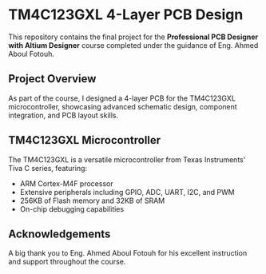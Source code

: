 # TM4C123GXL 4-Layer PCB Design

This repository contains the final project for the **Professional PCB Designer with Altium Designer** course completed under the guidance of Eng. Ahmed Aboul Fotouh.

## Project Overview

As part of the course, I designed a 4-layer PCB for the TM4C123GXL microcontroller, showcasing advanced schematic design, component integration, and PCB layout skills.

## TM4C123GXL Microcontroller

The TM4C123GXL is a versatile microcontroller from Texas Instruments' Tiva C series, featuring:
- ARM Cortex-M4F processor
- Extensive peripherals including GPIO, ADC, UART, I2C, and PWM
- 256KB of Flash memory and 32KB of SRAM
- On-chip debugging capabilities


## Acknowledgements

A big thank you to Eng. Ahmed Aboul Fotouh for his excellent instruction and support throughout the course.
